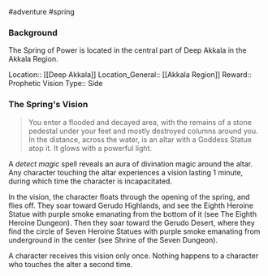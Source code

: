 #adventure #spring 

### Background

The Spring of Power is located in the central part of Deep Akkala in the Akkala Region.

Location:: [[Deep Akkala]]
Location_General:: [[Akkala Region]]
Reward:: Prophetic Vision
Type:: Side

### The Spring's Vision

>You enter a flooded and decayed area, with the remains of a stone pedestal under your feet and mostly destroyed columns around you. In the distance, across the water, is an altar with a Goddess Statue atop it. It glows with a powerful light.

A _detect magic_ spell reveals an aura of divination magic around the altar. Any character touching the altar experiences a vision lasting 1 minute, during which time the character is incapacitated.

In the vision, the character floats through the opening of the spring, and flies off. They soar toward Gerudo Highlands, and see the Eighth Heroine Statue with purple smoke emanating from the bottom of it (see The Eighth Heroine Dungeon). Then they soar toward the Gerudo Desert, where they find the circle of Seven Heroine Statues with purple smoke emanating from underground in the center (see Shrine of the Seven Dungeon).

A character receives this vision only once. Nothing happens to a character who touches the alter a second time.
